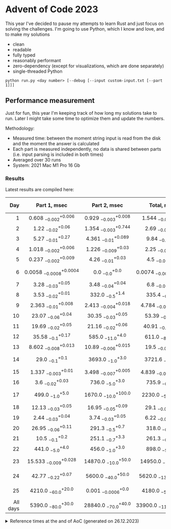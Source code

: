 # Advent of Code 2023

This year I've decided to pause my attempts to learn Rust and just focus on solving the challenges.
I'm going to use Python, which I know and love, and to make my solutions
- clean
- readable
- fully typed
- reasonably performant
- zero-dependency (except for visualizations, which are done separately)
- single-threaded Python

```shell
python run.py <day number> [--debug [--input custom-input.txt [--part 1]]]
```

## Performance measurement

Just for fun, this year I'm keeping track of how long my solutions take to run. Later I might take some time to
optimize them and update the numbers.

Methodology:
- Measured time: between the moment string input is read from the disk and the moment the answer is calculated
- Each part is measured independently, no data is shared between parts (i.e. input parsing is included in both times)
- Averaged over 30 runs
- System: 2021 Mac M1 Pro 16 Gb 

### Results

Latest results are compiled here:

<!-- generated table start -->
**Day** | **Part 1**, msec | **Part 2**, msec | **Total**, msec | **Relative score**
---: | :---: | :---: | :---: | ---
1 | $0.608~^{+0.006}_{-0.002}$ | $0.929~^{+0.008}_{-0.003}$ | $1.544~^{+0.012}_{-0.01}$ | 🚀🚀🚀🚀
2 | $1.22~^{+0.06}_{-0.02}$ | $1.354~^{+0.744}_{-0.003}$ | $2.69~^{+1.25}_{-0.08}$ | 🚀🚀🚀
3 | $5.27~^{+0.27}_{-0.01}$ | $4.361~^{+0.089}_{-0.01}$ | $9.84~^{+0.09}_{-0.2}$ | 🚀🚀
4 | $1.018~^{+0.006}_{-0.002}$ | $1.226~^{+0.03}_{-0.009}$ | $2.25~^{+0.06}_{-0.01}$ | 🚀🚀🚀🚀
5 | $0.237~^{+0.009}_{-0.002}$ | $4.26~^{+0.03}_{-0.01}$ | $4.5~^{+0.04}_{-0.02}$ | 🚀🚀🚀
6 | $0.0058~^{+0.0004}_{-0.0008}$ | $0.0~^{+0.0}_{-0.0}$ | $0.0074~^{+0.0005}_{-0.0002}$ | 🚀🚀🚀🚀🚀🚀🚀🚀🚀🚀
7 | $3.28~^{+0.05}_{-0.03}$ | $3.48~^{+0.04}_{-0.04}$ | $6.8~^{+0.04}_{-0.05}$ | 🚀🚀
8 | $3.53~^{+0.01}_{-0.02}$ | $332.0~^{+1.4}_{-0.5}$ | $335.4~^{+0.1}_{-0.4}$ | 🐢🐢🐢
9 | $2.363~^{+0.008}_{-0.01}$ | $2.413~^{+0.018}_{-0.004}$ | $4.784~^{+0.044}_{-0.009}$ | 🚀🚀🚀
10 | $23.07~^{+0.04}_{-0.06}$ | $30.35~^{+0.05}_{-0.03}$ | $53.39~^{+0.07}_{-0.1}$ | 🛹
11 | $19.69~^{+0.05}_{-0.02}$ | $21.16~^{+0.06}_{-0.02}$ | $40.91~^{+0.16}_{-0.08}$ | 🛹
12 | $35.58~^{+0.17}_{-0.1}$ | $585.0~^{+4.0}_{-11.0}$ | $611.0~^{+15.0}_{-8.0}$ | 🐢🐢🐢🐢
13 | $8.602~^{+0.013}_{-0.008}$ | $10.89~^{+0.015}_{-0.006}$ | $19.5~^{+0.07}_{-0.02}$ | 🚀
14 | $29.0~^{+0.1}_{-0.1}$ | $3693.0~^{+3.0}_{-1.0}$ | $3721.6~^{+0.3}_{-2.1}$ | 🐢🐢🐢🐢🐢🐢🐢
15 | $1.337~^{+0.01}_{-0.003}$ | $3.498~^{+0.005}_{-0.007}$ | $4.839~^{+0.052}_{-0.005}$ | 🚀🚀🚀
16 | $3.6~^{+0.03}_{-0.02}$ | $736.0~^{+3.0}_{-5.0}$ | $735.9~^{+4.2}_{-0.8}$ | 🐢🐢🐢🐢🐢
17 | $499.0~^{+5.0}_{-1.0}$ | $1670.0~^{+100.0}_{-10.0}$ | $2230.0~^{+70.0}_{-50.0}$ | 🐢🐢🐢🐢🐢🐢🐢
18 | $12.13~^{+0.05}_{-0.03}$ | $16.95~^{+0.09}_{-0.05}$ | $29.1~^{+0.06}_{-0.09}$ | 🚀
19 | $2.44~^{+0.04}_{-0.03}$ | $3.74~^{+0.05}_{-0.03}$ | $6.22~^{+0.23}_{-0.08}$ | 🚀
20 | $26.95~^{+0.11}_{-0.06}$ | $291.3~^{+0.7}_{-0.5}$ | $318.0~^{+1.3}_{-0.3}$ | 🐢🐢🐢
21 | $10.5~^{+0.2}_{-0.1}$ | $251.1~^{+3.3}_{-0.7}$ | $261.3~^{+1.9}_{-0.4}$ | 🐢🐢🐢
22 | $441.0~^{+4.0}_{-5.0}$ | $456.0~^{+3.0}_{-1.0}$ | $898.0~^{+3.0}_{-5.0}$ | 🐢🐢🐢🐢🐢
23 | $15.533~^{+0.028}_{-0.009}$ | $14870.0~^{+50.0}_{-10.0}$ | $14950.0~^{+60.0}_{-50.0}$ | 🐢🐢🐢🐢🐢🐢🐢🐢🐢🐢
24 | $42.77~^{+0.07}_{-0.22}$ | $5600.0~^{+50.0}_{-40.0}$ | $5620.0~^{+40.0}_{-1370.0}$ | 🐢🐢🐢🐢🐢🐢🐢🐢
25 | $4210.0~^{+20.0}_{-60.0}$ | $0.001~^{+0.0}_{-0.0006}$ | $4180.0~^{+40.0}_{-50.0}$ | 🐢🐢🐢🐢🐢🐢🐢🐢
All days | $5390.0~^{+30.0}_{-80.0}$ | $28840.0~^{+40.0}_{-70.0}$ | $33900.0~^{+200.0}_{-1100.0}$ | 
<!-- generated table end -->

<details>
<summary>
Reference times at the and of AoC (generated on 26.12.2023)
</summary>

<!-- reference table start -->
**Day** | **Part 1**, msec | **Part 2**, msec | **Total**, msec | **Relative score**
---: | :---: | :---: | :---: | ---
1 | $0.806~^{+0.004}_{-0.002}$ | $1.109~^{+0.006}_{-0.003}$ | $1.648~^{+0.009}_{-0.002}$ | 🚀🚀🚀🚀
2 | $1.453~^{+0.053}_{-0.004}$ | $2.0~^{+0.01}_{-0.01}$ | $3.71~^{+0.08}_{-0.01}$ | 🚀🚀🚀
3 | $5.41~^{+0.2}_{-0.03}$ | $4.462~^{+0.063}_{-0.009}$ | $10.0~^{+0.1}_{-0.2}$ | 🚀🚀
4 | $1.028~^{+0.009}_{-0.005}$ | $1.24~^{+0.016}_{-0.006}$ | $2.26~^{+0.01}_{-0.02}$ | 🚀🚀🚀🚀
5 | $0.2497~^{+0.0028}_{-0.0002}$ | $4.265~^{+0.019}_{-0.009}$ | $4.494~^{+0.018}_{-0.005}$ | 🚀🚀🚀
6 | $0.006~^{+0.0}_{-0.0007}$ | $0.0021~^{+0.0002}_{-0.0}$ | $0.008~^{+0.0002}_{-0.0006}$ | 🚀🚀🚀🚀🚀🚀🚀🚀🚀🚀
7 | $3.3~^{+0.05}_{-0.02}$ | $3.69~^{+0.08}_{-0.04}$ | $7.16~^{+0.09}_{-0.07}$ | 🚀🚀
8 | $3.559~^{+0.019}_{-0.005}$ | $334.6~^{+2.1}_{-0.7}$ | $337.3~^{+1.5}_{-0.8}$ | 🐢🐢🐢
9 | $2.43~^{+0.03}_{-0.02}$ | $2.47~^{+0.03}_{-0.03}$ | $4.91~^{+0.02}_{-0.04}$ | 🚀🚀🚀
10 | $24.2~^{+0.2}_{-0.2}$ | $31.4~^{+0.3}_{-0.2}$ | $55.4~^{+0.6}_{-0.5}$ | 🛹
11 | $20.25~^{+0.08}_{-0.11}$ | $22.0~^{+0.2}_{-0.2}$ | $42.5~^{+0.2}_{-0.3}$ | 🛹
12 | $37.5~^{+0.7}_{-1.0}$ | $620.0~^{+10.0}_{-20.0}$ | $664.0~^{+14.0}_{-10.0}$ | 🐢🐢🐢🐢
13 | $8.692~^{+0.035}_{-0.01}$ | $11.0~^{+0.03}_{-0.04}$ | $19.7~^{+0.13}_{-0.03}$ | 🚀
14 | $29.6~^{+0.6}_{-0.1}$ | $3710.0~^{+20.0}_{-70.0}$ | $3750.0~^{+20.0}_{-100.0}$ | 🐢🐢🐢🐢🐢🐢🐢
15 | $1.39~^{+0.02}_{-0.03}$ | $3.62~^{+0.05}_{-0.12}$ | $4.98~^{+0.08}_{-0.07}$ | 🚀🚀🚀
16 | $15.4~^{+0.3}_{-0.1}$ | $2760.0~^{+30.0}_{-20.0}$ | $2780.0~^{+30.0}_{-10.0}$ | 🐢🐢🐢🐢🐢🐢🐢
17 | $560.0~^{+20.0}_{-20.0}$ | $1866.0~^{+9.0}_{-41.0}$ | $2430.0~^{+40.0}_{-90.0}$ | 🐢🐢🐢🐢🐢🐢🐢
18 | $14.17~^{+0.04}_{-0.04}$ | $17.37~^{+0.03}_{-0.04}$ | $31.62~^{+0.03}_{-0.08}$ | 🚀
19 | $6.13~^{+0.06}_{-0.07}$ | $3.79~^{+0.07}_{-0.05}$ | $6.26~^{+0.09}_{-0.06}$ | 🚀🚀🚀
20 | $27.39~^{+0.11}_{-0.05}$ | $296.4~^{+1.7}_{-0.3}$ | $323.7~^{+1.9}_{-0.4}$ | 🐢🐢🐢
21 | $10.42~^{+0.09}_{-0.06}$ | $250.0~^{+2.3}_{-1.0}$ | $261.0~^{+2.0}_{-2.0}$ | 🐢🐢🐢
22 | $435.0~^{+8.0}_{-6.0}$ | $455.0~^{+9.0}_{-6.0}$ | $880.0~^{+13.0}_{-6.0}$ | 🐢🐢🐢🐢🐢
23 | $16.9~^{+0.2}_{-0.2}$ | $16500.0~^{+100.0}_{-100.0}$ | $16550.0~^{+20.0}_{-30.0}$ | 🐢🐢🐢🐢🐢🐢🐢🐢🐢🐢
24 | $42.72~^{+0.14}_{-0.03}$ | $5750.0~^{+70.0}_{-30.0}$ | $5660.0~^{+70.0}_{-20.0}$ | 🐢🐢🐢🐢🐢🐢🐢🐢
25 | $4118.0~^{+7.0}_{-114.0}$ | $0.0005~^{+0.001}_{-0.0}$ | $4138.0~^{+5.0}_{-3.0}$ | 🐢🐢🐢🐢🐢🐢🐢🐢
All days | $5390.0~^{+20.0}_{-70.0}$ | $32410.0~^{+100.0}_{-240.0}$ | $37400.0~^{+100.0}_{-1200.0}$ | 
<!-- reference table end -->

</details>